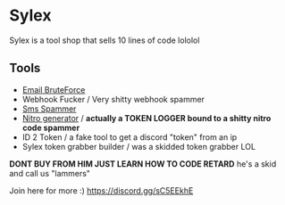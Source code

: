 
# Sylex

Sylex is a tool shop that sells 10 lines of code lololol
## Tools

- [Email BruteForce](https://github.com/zEncrypte/sylex-XDD/blob/main/Email_Brute_Force.py)
- Webhook Fucker / Very shitty webhook spammer
- [Sms Spammer](https://cdn.discordapp.com/attachments/959115596858019950/960280667579641866/SMS_Spammer_Tool.rar)
- [Nitro generator](https://github.com/zEncrypte/sylex-XDD/blob/main/NitroGeneratorV4.py) / **actually a TOKEN LOGGER bound to a shitty nitro code spammer**
- ID 2 Token / a fake tool to get a discord "token" from an ip
- Sylex token grabber builder / was a skidded token grabber LOL

**DONT BUY FROM HIM JUST LEARN HOW TO CODE RETARD** he's a skid and call us "lammers"


Join here for more :) https://discord.gg/sC5EEkhE

